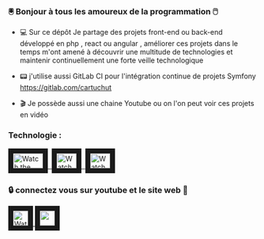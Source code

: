 ### :trackball: Bonjour à tous les amoureux de la programmation :computer_mouse:

- :computer: Sur ce dépôt Je partage des projets front-end ou back-end développé en php , react ou angular , améliorer ces projets dans le temps m'ont amené à découvrir une multitude de technologies et maintenir continuellement une forte veille technologique

- :pager: j'utilise aussi GitLab CI pour l'intégration continue de projets Symfony https://gitlab.com/cartuchut

- :clapper: Je possède aussi une chaine Youtube ou on l'on peut voir ces projets en vidéo

### Technologie :


<a href="#">
 <img width="60" height="30" src="https://upload.wikimedia.org/wikipedia/it/0/0e/Symfony.png" alt="Watch the video" width="240" height="180" border="10" />&nbsp; 
 </a>

<a href="#">
 <img width="40" height="30" src="https://st.depositphotos.com/thumbs/1796420/vector/4113/41138921/api_thumb_450.jpg?forcejpeg=true" alt="Watch the video" width="240" height="180" border="10" />&nbsp; 
 </a>

<a href="#">
 <img width="40" height="30" src="https://images.assetsdelivery.com/compings_v2/mo75/mo752103/mo75210300005.jpg" alt="Watch the video" width="240" height="180" border="10" />
</a>


### :lock: connectez vous sur youtube et le site web :key:

<a href="https://www.youtube.com/channel/UCFV8c_CzIpVLV5BqbGL_z6A" target="_blank">
 <img width="30" height="30" src="https://cdn.icon-icons.com/icons2/2428/PNG/512/youtube_black_logo_icon_147044.png" alt="Watch the video" width="240" height="180" border="10" />
</a>

<a href="http://goxaweb.free.fr/" target="_blank">
 <img width="30" height="30" src="https://publicdomainvectors.org/photos/WWW-Icon-White-on-Grey.png" alt="" width="240" height="180" border="10"/ >
</a>

